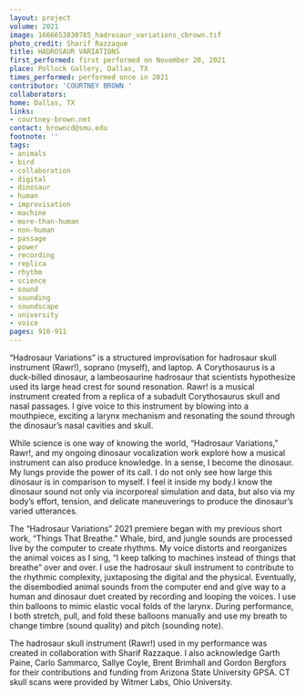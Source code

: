 ```yaml
---
layout: project
volume: 2021
image: 1666653830785_hadrosaur_variations_cbrown.tif
photo_credit: Sharif Razzaque
title: HADROSAUR VARIATIONS
first_performed: first performed on November 20, 2021
place: Pollock Gallery, Dallas, TX
times_performed: performed once in 2021
contributor: 'COURTNEY BROWN '
collaborators:
home: Dallas, TX
links:
- courtney-brown.net
contact: browncd@smu.edu
footnote: ''
tags:
- animals
- bird
- collaboration
- digital
- dinosaur
- human
- improvisation
- machine
- more-than-human
- non-human
- passage
- power
- recording
- replica
- rhythm
- science
- sound
- sounding
- soundscape
- university
- voice
pages: 910-911
---
```


“Hadrosaur Variations” is a structured improvisation for hadrosaur skull instrument (Rawr!), soprano (myself), and laptop. A Corythosaurus is a duck-billed dinosaur, a lambeosaurine hadrosaur that scientists hypothesize used its large head crest for sound resonation. Rawr! is a musical instrument created from a replica of a subadult Corythosaurus skull and nasal passages. I give voice to this instrument by blowing into a mouthpiece, exciting a larynx mechanism and resonating the sound through the dinosaur’s nasal cavities and skull. 

While science is one way of knowing the world, “Hadrosaur Variations,” Rawr!, and my ongoing dinosaur vocalization work explore how a musical instrument can also produce knowledge. In a sense, I become the dinosaur. My lungs provide the power of its call. I do not only see how large this dinosaur is in comparison to myself. I feel it inside my body.I know the dinosaur sound not only via incorporeal simulation and data, but also via my body’s effort, tension, and delicate maneuverings to produce the dinosaur’s varied utterances.

The “Hadrosaur Variations” 2021 premiere began with my previous short work, “Things That Breathe.” Whale, bird, and jungle sounds are processed live by the computer to create rhythms. My voice distorts and reorganizes the animal voices as I sing, “I keep talking to machines instead of things that breathe” over and over. I use the hadrosaur skull instrument to contribute to the rhythmic complexity, juxtaposing the digital and the physical. Eventually, the disembodied animal sounds from the computer end and give way to a human and dinosaur duet created by recording and looping the voices. I use thin balloons to mimic elastic vocal folds of the larynx. During performance, I both stretch, pull, and fold these balloons manually and use my breath to change timbre (sound quality) and pitch (sounding note).

The hadrosaur skull instrument (Rawr!) used in my performance was created in collaboration with Sharif Razzaque. I also acknowledge Garth Paine, Carlo Sammarco, Sallye Coyle, Brent Brimhall and Gordon Bergfors for their contributions and funding from Arizona State University GPSA. CT skull scans were provided by Witmer Labs, Ohio University. 